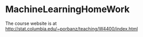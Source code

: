 MachineLearningHomeWork
=======================

The course website is at http://stat.columbia.edu/~porbanz/teaching/W4400/index.html
